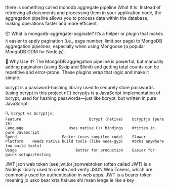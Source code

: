 there is something called monodb aggregate pipeline 
 What It Is:
Instead of retrieving all documents and processing them in your application code, the aggregation pipeline allows you to process data within the database, making operations faster and more efficient.


📦 What is mongodb-aggregate-paginate?
It’s a helper or plugin that makes it easier to apply pagination (i.e., page number, limit per page) to MongoDB aggregation pipelines, especially when using Mongoose (a popular MongoDB ODM for Node.js).

🔄 Why Use It?
The MongoDB aggregation pipeline is powerful, but manually adding pagination (using $skip and $limit) and getting total counts can be repetitive and error-prone. These plugins wrap that logic and make it simple.









bcrypt is a password-hashing library used to securely store passwords.(using bcrypt in this project n[])
bcryptjs is a JavaScript implementation of bcrypt, used for hashing passwords—just like bcrypt, but written in pure JavaScript.

    🔍 bcrypt vs bcryptjs:
    Feature	                             bcrypt (native)	bcryptjs (pure JS)
    Language	                Uses native C++ bindings	Written in pure JavaScript
    Speed	                 Faster (uses compiled code)	Slower
    Platform   	Needs native build tools (like node-gyp)	Works anywhere (no build tools)
    Usage	                       Better for production	Easier for quick setups/testing



JWT json web token   (see jwt.io)
    jsonwebtoken (often called JWT) is a Node.js library used to create and verify JSON Web Tokens, which are commonly used for authentication in web apps.
    JWT is a bearer token meaning jo usko bear krta hai use shi maan lenge ie like a key
    
